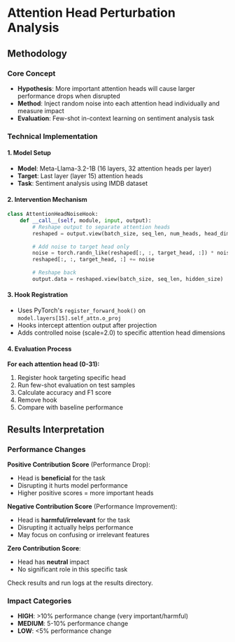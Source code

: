# Attention Head Perturbation Analysis

## Methodology

### Core Concept
- **Hypothesis**: More important attention heads will cause larger performance drops when disrupted
- **Method**: Inject random noise into each attention head individually and measure impact
- **Evaluation**: Few-shot in-context learning on sentiment analysis task

### Technical Implementation

#### 1. Model Setup
- **Model**: Meta-Llama-3.2-1B (16 layers, 32 attention heads per layer)
- **Target**: Last layer (layer 15) attention heads
- **Task**: Sentiment analysis using IMDB dataset

#### 2. Intervention Mechanism

```python
class AttentionHeadNoiseHook:
    def __call__(self, module, input, output):
        # Reshape output to separate attention heads
        reshaped = output.view(batch_size, seq_len, num_heads, head_dim)
        
        # Add noise to target head only
        noise = torch.randn_like(reshaped[:, :, target_head, :]) * noise_scale
        reshaped[:, :, target_head, :] += noise
        
        # Reshape back
        output.data = reshaped.view(batch_size, seq_len, hidden_size)
```

#### 3. Hook Registration
- Uses PyTorch's `register_forward_hook()` on `model.layers[15].self_attn.o_proj`
- Hooks intercept attention output after projection
- Adds controlled noise (scale=2.0) to specific attention head dimensions

#### 4. Evaluation Process

**For each attention head (0-31):**
1. Register hook targeting specific head
2. Run few-shot evaluation on test samples
3. Calculate accuracy and F1 score
4. Remove hook
5. Compare with baseline performance

## Results Interpretation

### Performance Changes

**Positive Contribution Score** (Performance Drop):
- Head is **beneficial** for the task
- Disrupting it hurts model performance
- Higher positive scores = more important heads

**Negative Contribution Score** (Performance Improvement):
- Head is **harmful/irrelevant** for the task
- Disrupting it actually helps performance
- May focus on confusing or irrelevant features

**Zero Contribution Score**:
- Head has **neutral** impact
- No significant role in this specific task

Check results and run logs at the results directory.

### Impact Categories

- **HIGH**: >10% performance change (very important/harmful)
- **MEDIUM**: 5-10% performance change  
- **LOW**: <5% performance change